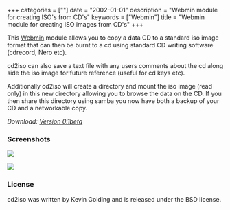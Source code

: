 +++
categories = [""]
date = "2002-01-01"
description = "Webmin module for creating ISO's from CD's"
keywords = ["Webmin"]
title = "Webmin module for creating ISO images from CD's"
+++

This [Webmin](http://webmin.com/) module allows you to copy a data CD to a standard iso image format that can then be burnt to a cd using standard CD writing software (cdrecord, Nero etc).
<!--more-->

cd2iso can also save a text file with any users comments about the cd along side the iso image for future reference
(useful for cd keys etc).

Additionally cd2iso will create a directory and mount the iso image (read only) in this new directory allowing you to
browse the data on the CD. If you then share this directory using samba you now have both a backup of your CD and
a networkable copy.

*Download: [Version 0.1beta](/download/cd2iso/cd2iso.wbm)*

### Screenshots

![](/img/cd2iso/screenshot1.gif)

![](/img/cd2iso/screenshot2.gif)

### License

cd2iso was written by Kevin Golding and is released under the BSD license.
